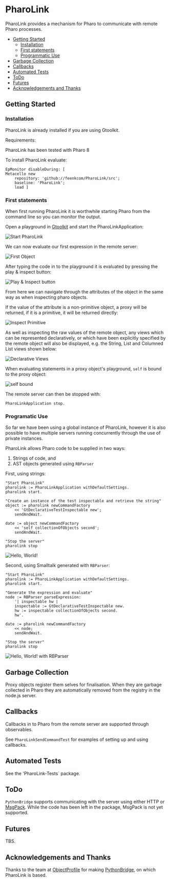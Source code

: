 # PharoLink

PharoLink provides a mechanism for Pharo to communicate with remote Pharo processes.

- [Getting Started](#getting-started)
	- [Installation](#installation)
	- [First statements](#first-statements)
	- [Programmatic Use](#programmatic-use)
- [Garbage Collection](#garbage-collection)
- [Callbacks](#callbacks)
- [Automated Tests](#automated-tests)
- [ToDo](#todo)
- [Futures](#futures)
- [Acknowledgements and Thanks](#acknowledgements-and-thanks)


## Getting Started


### Installation

PharoLink is already installed if you are using Gtoolkit.

Requirements:

PharoLink has been tested with Pharo 8

To install PharoLink evaluate:

```smalltalk
EpMonitor disableDuring: [ 
Metacello new
	repository: 'github://feenkcom/PharoLink/src';
	baseline: 'PharoLink';
	load ]
```


### First statements

When first running PharoLink it is worthwhile starting Pharo from the command line so you can monitor the output.

Open a playground in [Gtoolkit](https://gtoolkit.com/) and start the PharoLinkApplication:

![Start PharoLink](doc/images/Start_PharoLink.png)


We can now evaluate our first expression in the remote server:

![First Object](doc/images/First_Object.png)

After typing the code in to the playground it is evaluated by pressing the play & inspect button:

![Play & Inspect button](doc/images/playinspect.png)

From here we can navigate through the attributes of the object in the same way as when inspecting pharo objects.

If the value of the attribute is a non-primitive object, a proxy will be returned, if it is a primitive, it will be returned directly:

![Inspect Primitive](doc/images/Inspect_Primitive.png)

As well as inspecting the raw values of the remote object, any views which can be represented declaratively, or which have been explicitly specified by the remote object will also be displayed, e.g. the String, List and Columned List views shown below:

![Declarative Views](doc/images/Declarative_Views.png)

When evaluating statements in a proxy object's playground, `self` is bound to the proxy object:

![self bound](doc/images/self_bound.png)

The remote server can then be stopped with:

```smalltalk
PharoLinkApplication stop.
```


### Programatic Use

So far we have been using a global instance of PharoLink, however it is also possible to have multiple servers running concurrently through the use of private instances.

PharoLink allows Pharo code to be supplied in two ways:

1. Strings of code, and
1. AST objects generated using `RBParser`

First, using strings:

```smalltalk
"Start PharoLink"
pharolink := PharoLinkApplication withDefaultSettings.
pharolink start.

"Create an instance of the test inspectable and retrieve the string"
object := pharolink newCommandFactory
	<< 'GtDeclarativeTestInspectable new';
	sendAndWait.

date := object newCommandFactory
	<< 'self collectionOfObjects second';
	sendAndWait.

"Stop the server"
pharolink stop
```

![Hello, World!](doc/images/helloworld_string.png)


Second, using Smalltalk generated with `RBParser`:

```smalltalk
"Start PharoLink"
pharolink := PharoLinkApplication withDefaultSettings.
pharolink start.

"Generate the expression and evaluate"
node := RBParser parseExpression: 
	'| inspectable hw |
	inspectable := GtDeclarativeTestInspectable new.
	hw := inspectable collectionOfObjects second.
	hw'.

date := pharolink newCommandFactory
	<< node;
	sendAndWait.

"Stop the server"
pharolink stop
```


![Hello, World! with RBParser](doc/images/helloworld_rbparser.png)


## Garbage Collection

Proxy objects register them selves for finalisation.  When they are garbage collected in Pharo they are automatically removed from the registry in the node.js server.


## Callbacks

Callbacks in to Pharo from the remote server are supported through observables.

See `PharoLinkSendCommandTest` for examples of setting up and using callbacks.


## Automated Tests

See the 'PharoLink-Tests` package.

## ToDo

`PythonBridge` supports communicating with the server using either HTTP or [MsgPack](https://msgpack.org/).  While the code has been left in the package, MsgPack is not yet supported.


## Futures

TBS.


## Acknowledgements and Thanks

Thanks to the team at [ObjectProfile](http://www.objectprofile.com/) for making [PythonBridge](https://github.com/ObjectProfile/PythonBridge), on which PharoLink is based.
